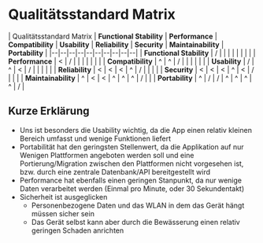 
# Qualitätsstandard Matrix

| Qualitätsstandard Matrix | **Functional Stability** | **Performance** | **Compatibility** | **Usability** | **Reliability** | **Security** | **Maintainability** | **Portability** |
|--|--|--|--|--|--|--|--|--|--|
| **Functional Stability** | / |  |  |  |  |  |  |  |
| **Performance** | < | / |  |  |  |  |  |  |
| **Compatibility** | ^ | ^ | / |  |  |  |  |  |
| **Usability** | / | ^ | < | / |  |  |  |  |
| **Reliability** | < | < | < | ^ | / |  |  |  |
| **Security** | < | < | < | ^ | < | / |  |  |
| **Maintainability** | ^ | < | < | ^ | ^ | ^ | / |  |
| **Portability** | ^ | / | / | ^ | ^ | ^ | ^ | / |

## Kurze Erklärung
- Uns ist besonders die Usability wichtig, da die App einen relativ kleinen Bereich umfasst und wenige Funktionen liefert
- Portabilität hat den geringsten Stellenwert, da die Applikation auf nur Wenigen Plattformen angeboten werden soll und eine Portierung/Migration zwischen den Plattformen nicht vorgesehen ist, bzw. durch eine zentrale Datenbank/API bereitgestellt wird
- Performance hat ebenfalls einen geringen Stanpunkt, da nur wenige Daten verarbeitet werden (Einmal pro Minute, oder 30 Sekundentakt)
- Sicherheit ist ausgeglicken
    + Personenbezogene Daten und das WLAN in dem das Gerät hängt müssen sicher sein
    + Das Gerät selbst kann aber durch die Bewässerung einen relativ geringen Schaden anrichten